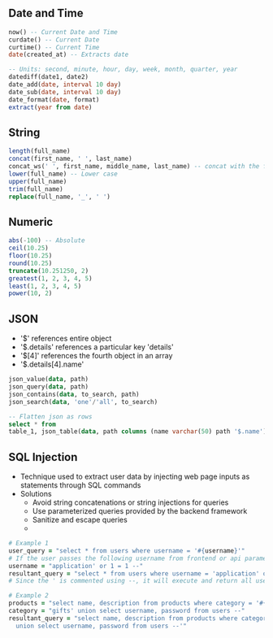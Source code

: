 ## Date and Time
```sql
now() -- Current Date and Time
curdate() -- Current Date
curtime() -- Current Time
date(created_at) -- Extracts date

-- Units: second, minute, hour, day, week, month, quarter, year
datediff(date1, date2)
date_add(date, interval 10 day)
date_sub(date, interval 10 day)
date_format(date, format)
extract(year from date)
```

## String
```sql
length(full_name)
concat(first_name, ' ', last_name)
concat_ws(' ', first_name, middle_name, last_name) -- concat with the first given string
lower(full_name) -- Lower case
upper(full_name)
trim(full_name)
replace(full_name, '_', ' ')
```

## Numeric
```sql
abs(-100) -- Absolute
ceil(10.25)
floor(10.25)
round(10.25)
truncate(10.251250, 2)
greatest(1, 2, 3, 4, 5)
least(1, 2, 3, 4, 5)
power(10, 2)
```

## JSON
- '$' references entire object
- '$.details' references a particular key 'details'
- '$[4]' references the fourth object in an array
- '$.details[4].name'

```sql
json_value(data, path)
json_query(data, path)
json_contains(data, to_search, path)
json_search(data, 'one'/'all', to_search)

-- Flatten json as rows
select * from
table_1, json_table(data, path columns (name varchar(50) path '$.name')) details
```

## SQL Injection
- Technique used to extract user data by injecting web page inputs as statements through SQL commands
- Solutions
  - Avoid string concatenations or string injections for queries
  - Use parameterized queries provided by the backend framework
  - Sanitize and escape queries
  -

```ruby
# Example 1
user_query = "select * from users where username = '#{username}'"
# If the user passes the following username from frontend or api paramenters, it will return all users
username = "application' or 1 = 1 --"
resultant_query = "select * from users where username = 'application' or 1 == 1 --'"
# Since the ' is commented using --, it will execute and return all users

# Example 2
products = "select name, description from products where category = '#{category}'"
category = "gifts' union select username, password from users --"
resultant_query = "select name, description from products where category = 'gifts'
  union select username, password from users --'"
```
